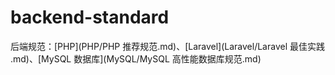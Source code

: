 # backend-standard
后端规范：[PHP](PHP/PHP 推荐规范.md)、[Laravel](Laravel/Laravel 最佳实践 .md)、[MySQL 数据库](MySQL/MySQL 高性能数据库规范.md)
